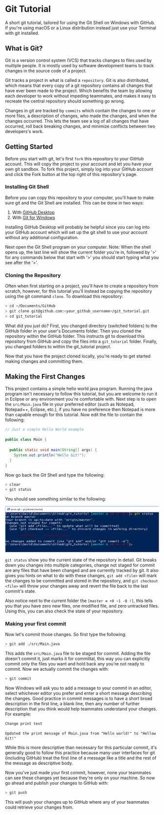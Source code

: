# Git Tutorial 
A short git tutorial, tailored for using the Git Shell on Windows with GitHub. If you're using macOS or a Linux 
distribution instead just use your Terminal with git installed.

## What is Git?
Git is a version control system (VCS) that tracks changes to files used by multiple people. It is mostly used by 
software development teams to track changes in the source code of a project.

Git tracks a project in what is called a `repository`. Git is also distributed, which means that every copy of a git 
repository contains all changes that have ever been made to the project. Which benefits the team by allowing each 
developer to work without impeding teammates, and makes it easy to recreate the central repository should something go
wrong.

Changes in git are tracked by `commits` which contain the changes to one or more files, a description of changes, who
made the changes, and when the changes occurred. This lets the team see a log of all changes that have occurred, roll
back breaking changes, and minimize conflicts between two developers's work.

## Getting Started
Before you start with git, let's first `fork` this repository to your GitHub account. This will copy the project to
your account and let you have your own git sandbox. To fork this project, simply log into your GitHub account and 
click the Fork button at the top right of this repository's page.

### Installing Git Shell
Before you can copy this repository to your computer, you'll have to make sure git and the Git Shell are installed. This
can be done in two ways:

1. With [GitHub Desktop](https://desktop.github.com/)
2. With [Git for Windows](https://git-for-windows.github.io/)

Installing GitHub Desktop will probably be helpful since you can log into your GitHub account which will set up the git
shell to use your account without any additional configuration.

Next open the Git Shell program on your computer. Note: When the shell opens up, the last line will show the current 
folder you're in, followed by '>' for any commands below that start with '>' you should start typing what you see after 
the '>'.

### Cloning the Repository
Often when first starting on a project, you'll have to create a repository from scratch, however, for this tutorial 
you'll instead be copying the repository using the git command `clone`. To download this repository:

```bash
> cd ~/Documents/GitHub
> git clone git@github.com:<your_github_username>/git_tutorial.git
> cd git_tutorial
```

What did you just do? First, you changed directory (switched folders) to the GitHub folder in your user's Documents 
folder. Then you cloned the repository within the GitHub folder. This instructs git to download this repository from 
GitHub and copy the files into a `git_tutorial` folder. Finally, you changed folders to within the git_tutorial 
project.

Now that you have the project cloned locally, you're ready to get started making changes and committing them.

## Making the First Changes
This project contains a simple hello world java program. Running the java program isn't necessary to follow this 
tutorial, but you are welcome to run it in Eclipse or any environment you're comfortable with. Next step is to open the 
`src/Main.java` file in your preferred editor (such as Notepad, Notepad++, Eclipse, etc.), if  you have no preference 
then Notepad is more than capable enough for this tutorial. Now edit the file to contain the following:

```java
// Just a simple Hello World example

public class Main {
  
  public static void main(String[] args) {
    System.out.println("Hello Git!");
  }
}
```

Now go back the Git Shell and type the following:

```bash
> clear
> git status
```

You should see something similar to the following:

![Git Shell with changes](raw/git_changes.png?raw=true "Git Shell prompt with changes")

`git status` show you the current state of the repository in detail. Git breaks down you changes into multiple 
categories, change not staged for commit are any files that have been changed and are currently tracked by git. It also 
gives you hints on what to do with these changes, `git add <file>` will mark the changes to be committed and stored in 
the repository, and `git checkout <file>` will throw your changes away and revert the file back to the last commit's 
state.

Also notice next to the current folder the `[master ≡ +0 ~1 -0 !]`, this tells you that you have zero new files, 
one modified file, and zero untracked files. Using this, you can also check the state of your repository.

### Making your first commit
Now let's commit those changes. So first type the following:

```bash
> git add ./src/Main.java
```

This adds the `src/Main.java` file to be staged for commit. Adding the file doesn't commit it, just marks it for
committal, this way you can explicitly commit only the files you want and hold back any you're not ready to commit. 
Now we actually commit the changes with:

```bash
> git commit
```

Now Windows will ask you to add a message to your commit in an editor, select whichever editor you prefer and enter a
short message describing the changes. Good practice in commit messages is to have a short broad description in the first
line, a blank line, then any number of further description that you think would help teammates understand your changes.
For example:

```
Change print text

Updated the print message of Main.java from "Hello world!" to "Hellow Git!"
```

While this is more descriptive than necessary for this particular commit, it's generally good to follow this practice 
because many user interfaces for git (including GitHub) treat the first line of a message like a title and the rest of 
the message as descriptive body.

Now you've just made your first commit, however, none your teammates can see these changes yet because they're only
on your machine. So now go ahead and publish your changes to GitHub with:

```bash
> git push
```

This will push your changes up to GitHub where any of your teammates could retrieve your changes from.
